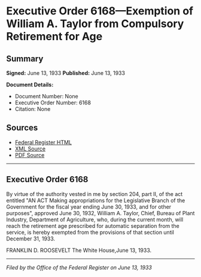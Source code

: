 # Executive Order 6168—Exemption of William A. Taylor from Compulsory Retirement for Age

## Summary

**Signed:** June 13, 1933
**Published:** June 13, 1933

**Document Details:**
- Document Number: None
- Executive Order Number: 6168
- Citation: None

## Sources
- [Federal Register HTML](https://www.presidency.ucsb.edu/documents/executive-order-6168-exemption-william-taylor-from-compulsory-retirement-for-age)
- [XML Source](None)
- [PDF Source](None)

---

## Executive Order 6168

By virtue of the authority vested in me by section 204, part II, of the act entitled "AN ACT Making appropriations for the Legislative Branch of the Government for the fiscal year ending June 30, 1933, and for other purposes", approved June 30, 1932, William A. Taylor, Chief, Bureau of Plant Industry, Department of Agriculture, who, during the current month, will reach the retirement age prescribed for automatic separation from the service, is hereby exempted from the provisions of that section until December 31, 1933.

FRANKLIN D. ROOSEVELT
The White House,June 13, 1933.

---

*Filed by the Office of the Federal Register on June 13, 1933*
